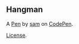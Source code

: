 Hangman
-------


A [Pen](https://codepen.io/hollowsamff/pen/BqqgGZ) by [sam](https://codepen.io/hollowsamff) on [CodePen](https://codepen.io).

[License](https://codepen.io/hollowsamff/pen/BqqgGZ/license).
